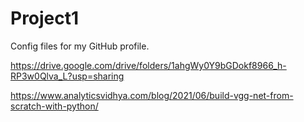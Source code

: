 # Project1
Config files for my GitHub profile.

https://drive.google.com/drive/folders/1ahgWy0Y9bGDokf8966_h-RP3w0Qlva_L?usp=sharing

https://www.analyticsvidhya.com/blog/2021/06/build-vgg-net-from-scratch-with-python/
